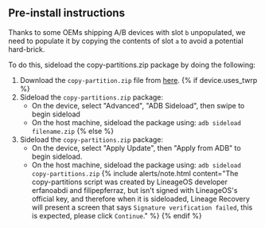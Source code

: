 ## Pre-install instructions

Thanks to some OEMs shipping A/B devices with slot `b` unpopulated, we need to populate it by copying the contents of slot `a` to avoid a potential hard-brick.

To do this, sideload the copy-partitions.zip package by doing the following:
1. Download the `copy-partition.zip` file from [here]().
{% if device.uses_twrp %}
2. Sideload the `copy-partitions.zip` package:
    * On the device, select "Advanced", "ADB Sideload", then swipe to begin sideload
    * On the host machine, sideload the package using: `adb sideload filename.zip`
{% else %}
2. Sideload the `copy-partitions.zip` package:
    * On the device, select "Apply Update", then "Apply from ADB" to begin sideload.
    * On the host machine, sideload the package using: `adb sideload copy-partitions.zip`
    {% include alerts/note.html content="The copy-partitions script was created by LineageOS developer erfanoabdi and filipepferraz, but isn't signed with LineageOS's official key, and therefore when it is sideloaded, Lineage Recovery  will present a screen that says `Signature verification failed`, this is expected, please click `Continue`." %}
{% endif %}
